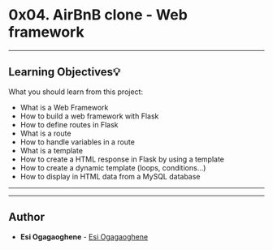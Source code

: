 # 0x04. AirBnB clone - Web framework
---
## Learning Objectives:bulb:
What you should learn from this project:

* What is a Web Framework
* How to build a web framework with Flask
* How to define routes in Flask
* What is a route
* How to handle variables in a route
* What is a template
* How to create a HTML response in Flask by using a template
* How to create a dynamic template (loops, conditions…)
* How to display in HTML data from a MySQL database

---
---

## Author
* **Esi Ogagaoghene** - [Esi Ogagaoghene](github.com/ogagaoghene)